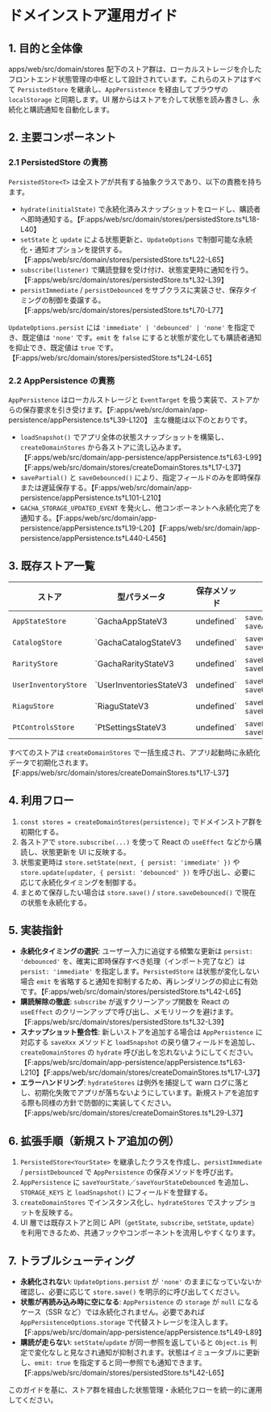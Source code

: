 # ドメインストア運用ガイド

## 1. 目的と全体像
apps/web/src/domain/stores 配下のストア群は、ローカルストレージを介したフロントエンド状態管理の中枢として設計されています。これらのストアはすべて `PersistedStore` を継承し、`AppPersistence` を経由してブラウザの `localStorage` と同期します。UI 層からはストアを介して状態を読み書きし、永続化と購読通知を自動化します。

## 2. 主要コンポーネント
### 2.1 PersistedStore の責務
`PersistedStore<T>` は全ストアが共有する抽象クラスであり、以下の責務を持ちます。
- `hydrate(initialState)` で永続化済みスナップショットをロードし、購読者へ即時通知する。【F:apps/web/src/domain/stores/persistedStore.ts†L18-L40】
- `setState` と `update` による状態更新と、`UpdateOptions` で制御可能な永続化・通知オプションを提供する。【F:apps/web/src/domain/stores/persistedStore.ts†L22-L65】
- `subscribe(listener)` で購読登録を受け付け、状態変更時に通知を行う。【F:apps/web/src/domain/stores/persistedStore.ts†L32-L39】
- `persistImmediate` / `persistDebounced` をサブクラスに実装させ、保存タイミングの制御を委譲する。【F:apps/web/src/domain/stores/persistedStore.ts†L70-L77】

`UpdateOptions.persist` には `'immediate' | 'debounced' | 'none'` を指定でき、既定値は `'none'` です。`emit` を `false` にすると状態が変化しても購読者通知を抑止でき、既定値は `true` です。【F:apps/web/src/domain/stores/persistedStore.ts†L24-L65】

### 2.2 AppPersistence の責務
`AppPersistence` はローカルストレージと `EventTarget` を扱う実装で、ストアからの保存要求を引き受けます。【F:apps/web/src/domain/app-persistence/appPersistence.ts†L39-L120】 主な機能は以下のとおりです。
- `loadSnapshot()` でアプリ全体の状態スナップショットを構築し、`createDomainStores` から各ストアに流し込みます。【F:apps/web/src/domain/app-persistence/appPersistence.ts†L63-L99】【F:apps/web/src/domain/stores/createDomainStores.ts†L17-L37】
- `savePartial()` と `saveDebounced()` により、指定フィールドのみを即時保存または遅延保存する。【F:apps/web/src/domain/app-persistence/appPersistence.ts†L101-L210】
- `GACHA_STORAGE_UPDATED_EVENT` を発火し、他コンポーネントへ永続化完了を通知する。【F:apps/web/src/domain/app-persistence/appPersistence.ts†L19-L20】【F:apps/web/src/domain/app-persistence/appPersistence.ts†L440-L456】

## 3. 既存ストア一覧
| ストア | 型パラメータ | 保存メソッド | 主な責務 |
| --- | --- | --- | --- |
| `AppStateStore` | `GachaAppStateV3 | undefined` | `saveAppState`, `saveAppStateDebounced` | 選択中ガチャなどアプリ全体の状態を保持し、`setSelectedGacha` で UI 選択を更新する。【F:apps/web/src/domain/stores/appStateStore.ts†L1-L34】 |
| `CatalogStore` | `GachaCatalogStateV3 | undefined` | `saveCatalogState`, `saveCatalogStateDebounced` | ガチャカタログ（景品一覧）を保持する。【F:apps/web/src/domain/stores/catalogStore.ts†L1-L15】 |
| `RarityStore` | `GachaRarityStateV3 | undefined` | `saveRarityState`, `saveRarityStateDebounced` | レアリティ定義を管理する。【F:apps/web/src/domain/stores/rarityStore.ts†L1-L15】 |
| `UserInventoryStore` | `UserInventoriesStateV3 | undefined` | `saveUserInventories`, `saveUserInventoriesDebounced` | ユーザー別所持情報を扱う。【F:apps/web/src/domain/stores/userInventoryStore.ts†L1-L15】 |
| `RiaguStore` | `RiaguStateV3 | undefined` | `saveRiaguState`, `saveRiaguStateDebounced` | りあぐデータ同期を担当する。【F:apps/web/src/domain/stores/riaguStore.ts†L1-L15】 |
| `PtControlsStore` | `PtSettingsStateV3 | undefined` | `savePtSettings`, `savePtSettingsDebounced` | ポイントターミナル設定を保持する。【F:apps/web/src/domain/stores/ptControlsStore.ts†L1-L15】 |

すべてのストアは `createDomainStores` で一括生成され、アプリ起動時に永続化データで初期化されます。【F:apps/web/src/domain/stores/createDomainStores.ts†L17-L37】

## 4. 利用フロー
1. `const stores = createDomainStores(persistence);` でドメインストア群を初期化する。
2. 各ストアで `store.subscribe(...)` を使って React の `useEffect` などから購読し、状態更新を UI に反映する。
3. 状態変更時は `store.setState(next, { persist: 'immediate' })` や `store.update(updater, { persist: 'debounced' })` を呼び出し、必要に応じて永続化タイミングを制御する。
4. まとめて保存したい場合は `store.save()` / `store.saveDebounced()` で現在の状態を永続化する。

## 5. 実装指針
- **永続化タイミングの選択**: ユーザー入力に追従する頻繁な更新は `persist: 'debounced'` を、確実に即時保存すべき処理（インポート完了など）は `persist: 'immediate'` を指定します。`PersistedStore` は状態が変化しない場合 `emit` を省略すると通知を抑制するため、再レンダリングの抑止に有効です。【F:apps/web/src/domain/stores/persistedStore.ts†L42-L65】
- **購読解除の徹底**: `subscribe` が返すクリーンアップ関数を React の `useEffect` のクリーンアップで呼び出し、メモリリークを避けます。【F:apps/web/src/domain/stores/persistedStore.ts†L32-L39】
- **スナップショット整合性**: 新しいストアを追加する場合は `AppPersistence` に対応する `saveXxx` メソッドと `loadSnapshot` の戻り値フィールドを追加し、`createDomainStores` の `hydrate` 呼び出しを忘れないようにしてください。【F:apps/web/src/domain/app-persistence/appPersistence.ts†L63-L210】【F:apps/web/src/domain/stores/createDomainStores.ts†L17-L37】
- **エラーハンドリング**: `hydrateStores` は例外を捕捉して warn ログに落とし、初期化失敗でアプリが落ちないようにしています。新規ストアを追加する際も同様の方針で防御的に実装してください。【F:apps/web/src/domain/stores/createDomainStores.ts†L29-L37】

## 6. 拡張手順（新規ストア追加の例）
1. `PersistedStore<YourState>` を継承したクラスを作成し、`persistImmediate` / `persistDebounced` で `AppPersistence` の保存メソッドを呼び出す。
2. `AppPersistence` に `saveYourState`／`saveYourStateDebounced` を追加し、`STORAGE_KEYS` と `loadSnapshot()` にフィールドを登録する。
3. `createDomainStores` でインスタンス化し、`hydrateStores` でスナップショットを反映する。
4. UI 層では既存ストアと同じ API（`getState`, `subscribe`, `setState`, `update`）を利用できるため、共通フックやコンポーネントを流用しやすくなります。

## 7. トラブルシューティング
- **永続化されない**: `UpdateOptions.persist` が `'none'` のままになっていないか確認し、必要に応じて `store.save()` を明示的に呼び出してください。
- **状態が再読み込み時に空になる**: `AppPersistence` の `storage` が `null` になるケース（SSR など）では永続化されません。必要であれば `AppPersistenceOptions.storage` で代替ストレージを注入します。【F:apps/web/src/domain/app-persistence/appPersistence.ts†L49-L89】
- **購読が走らない**: `setState`/`update` が同一参照を返していると `Object.is` 判定で変化なしと見なされ通知が抑制されます。状態はイミュータブルに更新し、`emit: true` を指定すると同一参照でも通知できます。【F:apps/web/src/domain/stores/persistedStore.ts†L42-L65】

このガイドを基に、ストア群を経由した状態管理・永続化フローを統一的に運用してください。
